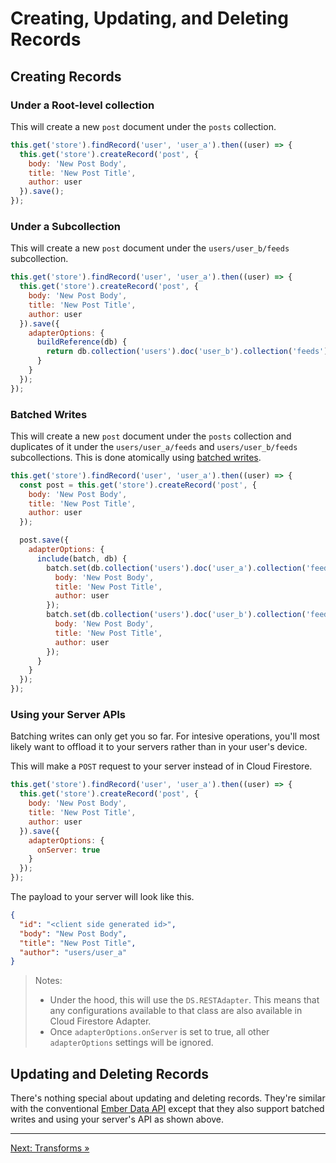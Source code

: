 # Creating, Updating, and Deleting Records

## Creating Records

### Under a Root-level collection

This will create a new `post` document under the `posts` collection.

```javascript
this.get('store').findRecord('user', 'user_a').then((user) => {
  this.get('store').createRecord('post', {
    body: 'New Post Body',
    title: 'New Post Title',
    author: user
  }).save();
});
```

### Under a Subcollection

This will create a new `post` document under the `users/user_b/feeds` subcollection.

```javascript
this.get('store').findRecord('user', 'user_a').then((user) => {
  this.get('store').createRecord('post', {
    body: 'New Post Body',
    title: 'New Post Title',
    author: user
  }).save({
    adapterOptions: {
      buildReference(db) {
        return db.collection('users').doc('user_b').collection('feeds');
      }
    }
  });
});
```

### Batched Writes

This will create a new `post` document under the `posts` collection and duplicates of it under the `users/user_a/feeds` and `users/user_b/feeds` subcollections. This is done atomically using [batched writes](https://firebase.google.com/docs/firestore/manage-data/transactions#batched-writes).

```javascript
this.get('store').findRecord('user', 'user_a').then((user) => {
  const post = this.get('store').createRecord('post', {
    body: 'New Post Body',
    title: 'New Post Title',
    author: user
  });

  post.save({
    adapterOptions: {
      include(batch, db) {
        batch.set(db.collection('users').doc('user_a').collection('feeds'), {
          body: 'New Post Body',
          title: 'New Post Title',
          author: user
        });
        batch.set(db.collection('users').doc('user_b').collection('feeds'), {
          body: 'New Post Body',
          title: 'New Post Title',
          author: user
        });
      }
    }
  });
});
```

### Using your Server APIs

Batching writes can only get you so far. For intesive operations, you'll most likely want to offload it to your servers rather than in your user's device.

This will make a `POST` request to your server instead of in Cloud Firestore.

```javascript
this.get('store').findRecord('user', 'user_a').then((user) => {
  this.get('store').createRecord('post', {
    body: 'New Post Body',
    title: 'New Post Title',
    author: user
  }).save({
    adapterOptions: {
      onServer: true
    }
  });
});
```

The payload to your server will look like this.

```json
{
  "id": "<client side generated id>",
  "body": "New Post Body",
  "title": "New Post Title",
  "author": "users/user_a"
}
```

> Notes:
>
> - Under the hood, this will use the `DS.RESTAdapter`. This means that any configurations available to that class are also available in Cloud Firestore Adapter.
> - Once `adapterOptions.onServer` is set to true, all other `adapterOptions` settings will be ignored.

## Updating and Deleting Records

There's nothing special about updating and deleting records. They're similar with the conventional [Ember Data API](https://guides.emberjs.com/v2.17.0/models/creating-updating-and-deleting-records/) except that they also support batched writes and using your server's API as shown above.

---

[Next: Transforms »](https://github.com/rmmmp/ember-cloud-firestore-adapter/blob/master/guides/05-transforms.md)
